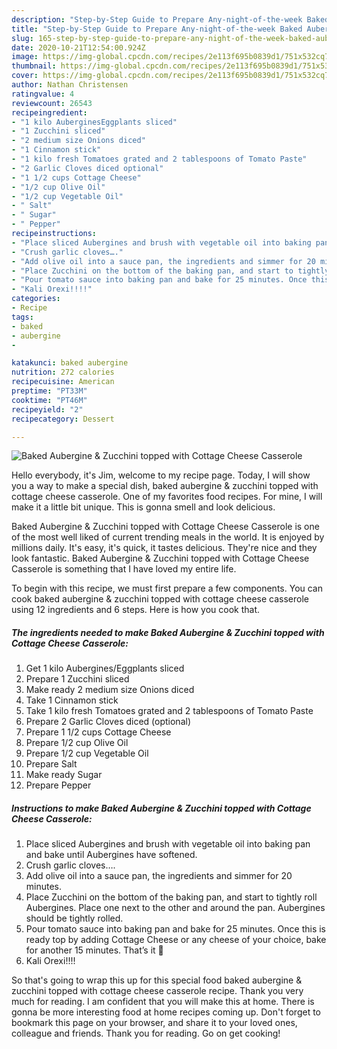 ```yaml
---
description: "Step-by-Step Guide to Prepare Any-night-of-the-week Baked Aubergine &amp;amp; Zucchini topped with Cottage Cheese Casserole"
title: "Step-by-Step Guide to Prepare Any-night-of-the-week Baked Aubergine &amp;amp; Zucchini topped with Cottage Cheese Casserole"
slug: 165-step-by-step-guide-to-prepare-any-night-of-the-week-baked-aubergine-and-amp-zucchini-topped-with-cottage-cheese-casserole
date: 2020-10-21T12:54:00.924Z
image: https://img-global.cpcdn.com/recipes/2e113f695b0839d1/751x532cq70/baked-aubergine-zucchini-topped-with-cottage-cheese-casserole-recipe-main-photo.jpg
thumbnail: https://img-global.cpcdn.com/recipes/2e113f695b0839d1/751x532cq70/baked-aubergine-zucchini-topped-with-cottage-cheese-casserole-recipe-main-photo.jpg
cover: https://img-global.cpcdn.com/recipes/2e113f695b0839d1/751x532cq70/baked-aubergine-zucchini-topped-with-cottage-cheese-casserole-recipe-main-photo.jpg
author: Nathan Christensen
ratingvalue: 4
reviewcount: 26543
recipeingredient:
- "1 kilo AuberginesEggplants sliced"
- "1 Zucchini sliced"
- "2 medium size Onions diced"
- "1 Cinnamon stick"
- "1 kilo fresh Tomatoes grated and 2 tablespoons of Tomato Paste"
- "2 Garlic Cloves diced optional"
- "1 1/2 cups Cottage Cheese"
- "1/2 cup Olive Oil"
- "1/2 cup Vegetable Oil"
- " Salt"
- " Sugar"
- " Pepper"
recipeinstructions:
- "Place sliced Aubergines and brush with vegetable oil into baking pan and bake until Aubergines have softened."
- "Crush garlic cloves…."
- "Add olive oil into a sauce pan, the ingredients and simmer for 20 minutes."
- "Place Zucchini on the bottom of the baking pan, and start to tightly roll Aubergines. Place one next to the other and around the pan. Aubergines should be tightly rolled."
- "Pour tomato sauce into baking pan and bake for 25 minutes. Once this is ready top by adding Cottage Cheese or any cheese of your choice, bake for another 15 minutes. That’s it 🙂"
- "Kali Orexi!!!!"
categories:
- Recipe
tags:
- baked
- aubergine
- 

katakunci: baked aubergine  
nutrition: 272 calories
recipecuisine: American
preptime: "PT33M"
cooktime: "PT46M"
recipeyield: "2"
recipecategory: Dessert

---
```



![Baked Aubergine &amp; Zucchini topped with Cottage Cheese Casserole](https://img-global.cpcdn.com/recipes/2e113f695b0839d1/751x532cq70/baked-aubergine-zucchini-topped-with-cottage-cheese-casserole-recipe-main-photo.jpg)

Hello everybody, it's Jim, welcome to my recipe page. Today, I will show you a way to make a special dish, baked aubergine &amp; zucchini topped with cottage cheese casserole. One of my favorites food recipes. For mine, I will make it a little bit unique. This is gonna smell and look delicious.



Baked Aubergine &amp; Zucchini topped with Cottage Cheese Casserole is one of the most well liked of current trending meals in the world. It is enjoyed by millions daily. It's easy, it's quick, it tastes delicious. They're nice and they look fantastic. Baked Aubergine &amp; Zucchini topped with Cottage Cheese Casserole is something that I have loved my entire life.


To begin with this recipe, we must first prepare a few components. You can cook baked aubergine &amp; zucchini topped with cottage cheese casserole using 12 ingredients and 6 steps. Here is how you cook that.

<!--inarticleads1-->

##### The ingredients needed to make Baked Aubergine &amp; Zucchini topped with Cottage Cheese Casserole:

1. Get 1 kilo Aubergines/Eggplants sliced
1. Prepare 1 Zucchini sliced
1. Make ready 2 medium size Onions diced
1. Take 1 Cinnamon stick
1. Take 1 kilo fresh Tomatoes grated and 2 tablespoons of Tomato Paste
1. Prepare 2 Garlic Cloves diced (optional)
1. Prepare 1 1/2 cups Cottage Cheese
1. Prepare 1/2 cup Olive Oil
1. Prepare 1/2 cup Vegetable Oil
1. Prepare  Salt
1. Make ready  Sugar
1. Prepare  Pepper




<!--inarticleads2-->

##### Instructions to make Baked Aubergine &amp; Zucchini topped with Cottage Cheese Casserole:

1. Place sliced Aubergines and brush with vegetable oil into baking pan and bake until Aubergines have softened.
1. Crush garlic cloves….
1. Add olive oil into a sauce pan, the ingredients and simmer for 20 minutes.
1. Place Zucchini on the bottom of the baking pan, and start to tightly roll Aubergines. Place one next to the other and around the pan. Aubergines should be tightly rolled.
1. Pour tomato sauce into baking pan and bake for 25 minutes. Once this is ready top by adding Cottage Cheese or any cheese of your choice, bake for another 15 minutes. That’s it 🙂
1. Kali Orexi!!!!




So that's going to wrap this up for this special food baked aubergine &amp; zucchini topped with cottage cheese casserole recipe. Thank you very much for reading. I am confident that you will make this at home. There is gonna be more interesting food at home recipes coming up. Don't forget to bookmark this page on your browser, and share it to your loved ones, colleague and friends. Thank you for reading. Go on get cooking!
